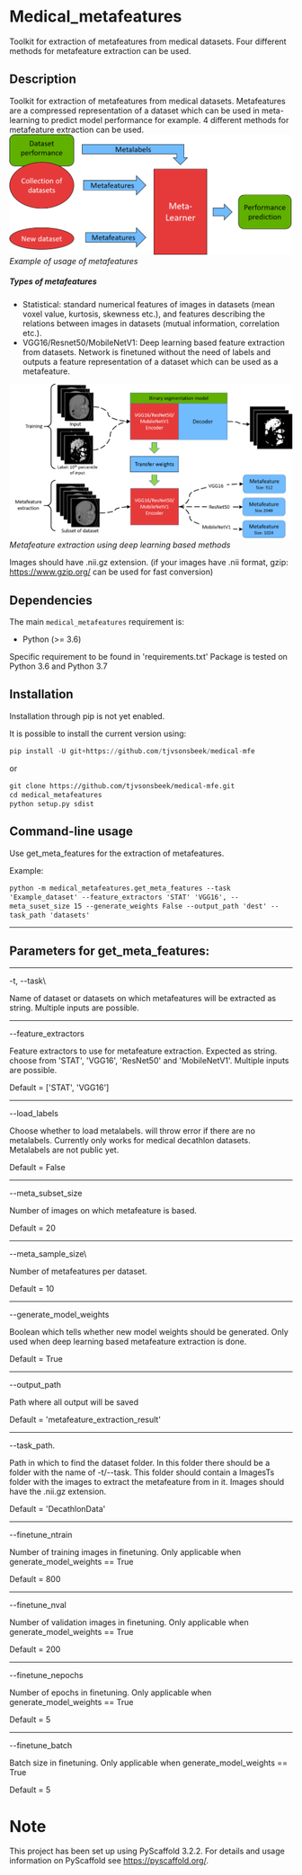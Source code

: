 Medical_metafeatures
===============

Toolkit for extraction of metafeatures from medical datasets. Four different methods for metafeature extraction can be used.

## Description

Toolkit for extraction of metafeatures from medical datasets. Metafeatures are a compressed representation of a dataset which can be used in meta-learning to predict model performance for example. 4 different methods for metafeature extraction can be used. 
![](media/metalearningsystem.png)
*Example of usage of metafeatures*


##### Types of metafeatures
* Statistical: standard numerical features of images in datasets (mean voxel value, kurtosis, skewness etc.), and features describing the relations between images in datasets (mutual information, correlation etc.). 
* VGG16/Resnet50/MobileNetV1: Deep learning based feature extraction from datasets. Network is finetuned without the need of labels and outputs a feature representation of a dataset which can be used as a metafeature.  

![](media/finetuning.png)
*Metafeature extraction using deep learning based methods*


Images should have .nii.gz extension.
(if your images have .nii format, gzip: https://www.gzip.org/ can be used for fast conversion)

## Dependencies

The main `medical_metafeatures` requirement is:
* Python (>= 3.6)

Specific requirement to be found in 'requirements.txt'
Package is tested on Python 3.6 and Python 3.7


## Installation

Installation through pip is not yet enabled. 

It is possible to install the current version using:

```python
pip install -U git+https://github.com/tjvsonsbeek/medical-mfe
```
or

```
git clone https://github.com/tjvsonsbeek/medical-mfe.git
cd medical_metafeatures
python setup.py sdist
```
## Command-line usage

Use get_meta_features for the extraction of metafeatures. 

Example: 

    python -m medical_metafeatures.get_meta_features --task 'Example_dataset' --feature_extractors 'STAT' 'VGG16', --meta_suset_size 15 --generate_weights False --output_path 'dest' --task_path 'datasets' 
   
___
## Parameters for get_meta_features:
___
-t, --task\

Name of dataset or datasets on which metafeatures will be extracted as string. Multiple inputs are possible.

___
--feature_extractors

Feature extractors to use for metafeature extraction. Expected as string.  choose from 'STAT', 'VGG16', 'ResNet50' and  'MobileNetV1'. Multiple inputs are possible. 

Default = ['STAT', 'VGG16']
___
--load_labels

Choose whether to load metalabels. will throw error if there are no metalabels. Currently only works for medical decathlon datasets. Metalabels are not public yet.

Default = False
___
--meta_subset_size

Number of images on which metafeature is based.

Default = 20
____
--meta_sample_size\

Number of metafeatures per dataset. 

Default = 10
___
--generate_model_weights

Boolean which tells whether new model weights should be generated. Only used when deep learning based metafeature extraction is done. 

Default = True
___
--output_path

Path where all output will be saved

Default = 'metafeature_extraction_result'
___
--task_path.

Path in which to find the dataset folder. In this folder there should be a folder with the name of -t/--task. This folder should contain a ImagesTs folder with the images to extract the metafeature from in it. Images should have the .nii.gz extension.

Default = 'DecathlonData'
___
--finetune_ntrain

Number of training images in finetuning. Only applicable when generate_model_weights == True

Default = 800
___
--finetune_nval

Number of validation images in finetuning. Only applicable when generate_model_weights == True

Default = 200
___
--finetune_nepochs

Number of epochs in finetuning. Only applicable when generate_model_weights == True

Default = 5
___
--finetune_batch

Batch size in finetuning. Only applicable when generate_model_weights == True

Default = 5

Note
====

This project has been set up using PyScaffold 3.2.2. For details and usage
information on PyScaffold see https://pyscaffold.org/.
